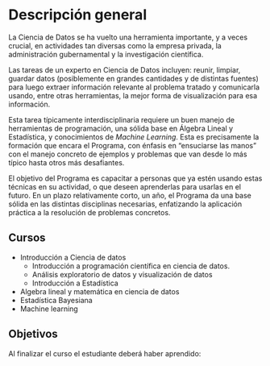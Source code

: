 # Descripción general

La Ciencia de Datos se ha vuelto una herramienta importante, y a veces crucial, en actividades tan diversas como la empresa privada, la administración gubernamental y la investigación científica.

Las tareas de un experto en Ciencia de Datos incluyen: reunir, limpiar, guardar datos (posiblemente en grandes cantidades y de distintas fuentes) para luego extraer información relevante al problema tratado y comunicarla usando, entre otras herramientas, la mejor forma de visualización para esa información.

Esta tarea típicamente interdisciplinaria requiere un buen manejo de herramientas de programación, una sólida base en Álgebra Lineal y Estadística, y conocimientos de _Machine Learning_. Esta es precisamente la formación que encara el Programa, con énfasis en “ensuciarse las manos” con el manejo concreto de ejemplos y problemas que van desde lo más típico hasta otros más desafiantes.

El objetivo del Programa es capacitar a personas que ya estén usando estas técnicas en su actividad, o que deseen aprenderlas para usarlas en el futuro. En un plazo relativamente corto, un año,  el Programa da una base sólida en las distintas disciplinas necesarias, enfatizando la aplicación práctica a la  resolución de problemas concretos.

## Cursos

* Introducción a Ciencia de datos
    * Introducción a programación científica en ciencia de datos.
    * Análisis exploratorio de datos y visualización de datos
    * Introducción a Estadística
* Algebra lineal y matemática en ciencia de datos
* Estadística Bayesiana
* Machine learning


## Objetivos

Al finalizar el  curso el estudiante deberá haber aprendido:




